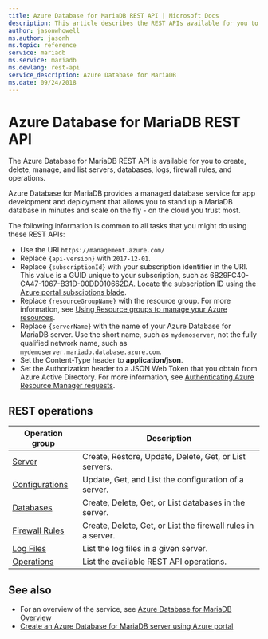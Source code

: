 ```yaml
---
title: Azure Database for MariaDB REST API | Microsoft Docs
description: This article describes the REST APIs available for you to use with Azure Database for MariaDB to create, delete, manage, and list servers, databases, logs, firewall rules, and operations.
author: jasonwhowell
ms.author: jasonh
ms.topic: reference
service: mariadb
ms.service: mariadb
ms.devlang: rest-api
service_description: Azure Database for MariaDB
ms.date: 09/24/2018
---
```


# Azure Database for MariaDB REST API
The Azure Database for MariaDB REST API is available for you to create, delete, manage, and list servers, databases, logs, firewall rules, and operations.

Azure Database for MariaDB provides a managed database service for app development and deployment that allows you to stand up a MariaDB database in minutes and scale on the fly - on the cloud you trust most.

The following information is common to all tasks that you might do using these REST APIs:  
-   Use the URI `https://management.azure.com/`
-   Replace `{api-version}` with `2017-12-01`.
-   Replace `{subscriptionId}` with your subscription identifier in the URI. This value is a GUID unique to your subscription, such as 6B29FC40-CA47-1067-B31D-00DD010662DA.  Locate the subscription ID using the [Azure portal subsciptions blade](https://portal.azure.com/#blade/Microsoft_Azure_Billing/SubscriptionsBlade).
-   Replace `{resourceGroupName}` with the resource group. For more information, see [Using Resource groups to manage your Azure resources](https://azure.microsoft.com/documentation/articles/azure-preview-portal-using-resource-groups/).  
-   Replace `{serverName}` with the name of your Azure Database for MariaDB server. Use the short name, such as `mydemoserver`, not the fully qualified network name, such as `mydemoserver.mariadb.database.azure.com`.
-   Set the Content-Type header to **application/json**.  
-   Set the Authorization header to a JSON Web Token that you obtain from Azure Active Directory. For more information, see [Authenticating Azure Resource Manager requests](https://msdn.microsoft.com/library/azure/dn790557.aspx).

## REST operations

| Operation group | Description |
|---|---|
| [Server](xref:management.azure.com.mariadb.servers) | Create, Restore, Update, Delete, Get, or List servers. |
| [Configurations](xref:management.azure.com.mariadb.configurations) | Update, Get, and List the configuration of a server. |
| [Databases](xref:management.azure.com.mariadb.databases)  | Create, Delete, Get, or List databases in the server. |
| [Firewall Rules](xref:management.azure.com.mariadb.firewallrules) | Create, Delete, Get, or List the firewall rules in a server. |
| [Log Files](xref:management.azure.com.mariadb.logfiles) | List the log files in a given server. |
| [Operations](xref:management.azure.com.mariadb.operations) | List the available REST API operations. |


## See also
- For an overview of the service, see [Azure Database for MariaDB Overview](/azure/mariadb/overview)
- [Create an Azure Database for MariaDB server using Azure portal](/azure/mariadb/quickstart-create-mariadb-server-database-using-azure-portal)

<!-- comment out until CLI support released
- [Create an Azure Database for MariaDB server using Azure CLI](/azure/mariadb/quickstart-create-mariadb-server-database-using-azure-cli)
- [Azure CLI Samples](/azure/mariadb/sample-scripts-azure-cli) for Azure Database for MariaDB
- For information about connecting to the service, see [Connection libraries for Azure Database for MariaDB](/azure/mariadb/concepts-connection-libraries).
-->